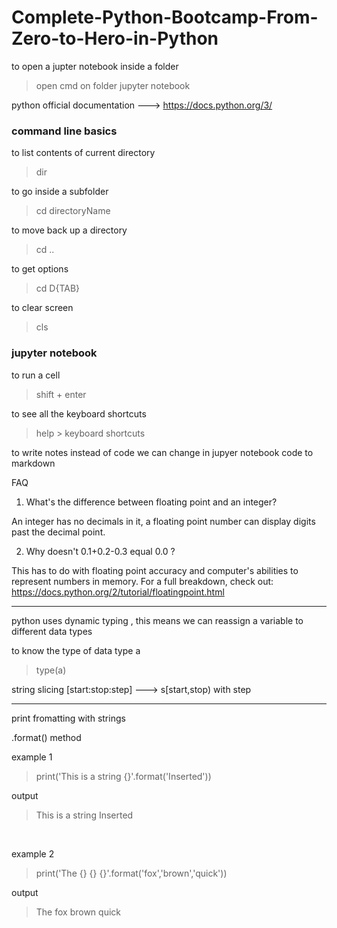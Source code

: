 # Complete-Python-Bootcamp-From-Zero-to-Hero-in-Python

to open a jupter notebook inside a folder 
> open cmd on folder
> jupyter notebook

python official documentation ---> https://docs.python.org/3/ <br>

### command line basics

to list contents of current directory
> dir

to go inside a subfolder
> cd directoryName

to move back up a directory 
> cd ..

to get options
> cd D{TAB}  

to clear screen
> cls

### jupyter notebook

to run a cell
> shift + enter

to see all the keyboard shortcuts
> help > keyboard shortcuts

to write notes instead of code
we can change in jupyer notebook  code to markdown


FAQ
1. What's the difference between floating point and an integer?

An integer has no decimals in it, a floating point number can display digits past the decimal point.

2. Why doesn't 0.1+0.2-0.3 equal 0.0 ?

This has to do with floating point accuracy and computer's abilities to represent numbers in memory. For a full breakdown, check out: https://docs.python.org/2/tutorial/floatingpoint.html

---

python uses dynamic typing , this means we can reassign a variable to different data types

to know the type of data type a
> type(a)

string slicing
[start:stop:step]   ---> s[start,stop)  with step

---
print fromatting with strings

.format() method

example 1
> print('This is a string {}'.format('Inserted'))

output

> This is a string Inserted

<br>

example 2
> print('The {} {} {}'.format('fox','brown','quick'))

output

> The fox brown quick


